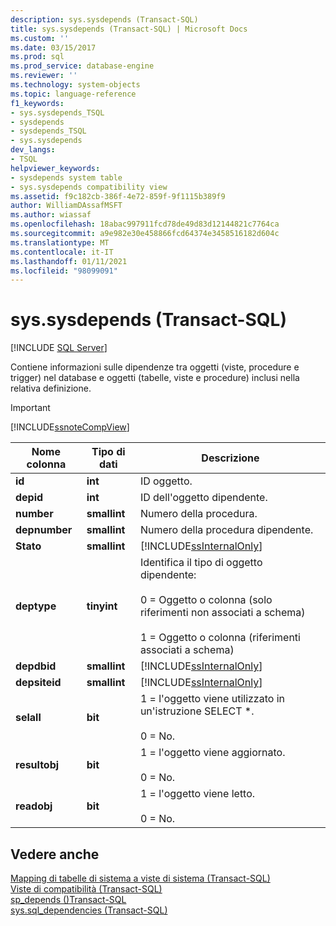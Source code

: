 ```yaml
---
description: sys.sysdepends (Transact-SQL)
title: sys.sysdepends (Transact-SQL) | Microsoft Docs
ms.custom: ''
ms.date: 03/15/2017
ms.prod: sql
ms.prod_service: database-engine
ms.reviewer: ''
ms.technology: system-objects
ms.topic: language-reference
f1_keywords:
- sys.sysdepends_TSQL
- sysdepends
- sysdepends_TSQL
- sys.sysdepends
dev_langs:
- TSQL
helpviewer_keywords:
- sysdepends system table
- sys.sysdepends compatibility view
ms.assetid: f9c182cb-386f-4e72-859f-9f1115b389f9
author: WilliamDAssafMSFT
ms.author: wiassaf
ms.openlocfilehash: 18abac997911fcd78de49d83d12144821c7764ca
ms.sourcegitcommit: a9e982e30e458866fcd64374e3458516182d604c
ms.translationtype: MT
ms.contentlocale: it-IT
ms.lasthandoff: 01/11/2021
ms.locfileid: "98099091"
---
```

# <a name="syssysdepends-transact-sql"></a>sys.sysdepends (Transact-SQL)
[!INCLUDE [SQL Server](../../includes/applies-to-version/sqlserver.md)]

  Contiene informazioni sulle dipendenze tra oggetti (viste, procedure e trigger) nel database e oggetti (tabelle, viste e procedure) inclusi nella relativa definizione.  
  
> [!IMPORTANT]  
>  [!INCLUDE[ssnoteCompView](../../includes/ssnotecompview-md.md)]  
  
|Nome colonna|Tipo di dati|Descrizione|  
|-----------------|---------------|-----------------|  
|**id**|**int**|ID oggetto.|  
|**depid**|**int**|ID dell'oggetto dipendente.|  
|**number**|**smallint**|Numero della procedura.|  
|**depnumber**|**smallint**|Numero della procedura dipendente.|  
|**Stato**|**smallint**|[!INCLUDE[ssInternalOnly](../../includes/ssinternalonly-md.md)]|  
|**deptype**|**tinyint**|Identifica il tipo di oggetto dipendente:<br /><br /> 0 = Oggetto o colonna (solo riferimenti non associati a schema)<br /><br /> 1 = Oggetto o colonna (riferimenti associati a schema)|  
|**depdbid**|**smallint**|[!INCLUDE[ssInternalOnly](../../includes/ssinternalonly-md.md)]|  
|**depsiteid**|**smallint**|[!INCLUDE[ssInternalOnly](../../includes/ssinternalonly-md.md)]|  
|**selall**|**bit**|1 = l'oggetto viene utilizzato in un'istruzione SELECT *.<br /><br /> 0 = No.|  
|**resultobj**|**bit**|1 = l'oggetto viene aggiornato.<br /><br /> 0 = No.|  
|**readobj**|**bit**|1 = l'oggetto viene letto.<br /><br /> 0 = No.|  
  
## <a name="see-also"></a>Vedere anche  
 [Mapping di tabelle di sistema a viste di sistema &#40;Transact-SQL&#41;](../../relational-databases/system-tables/mapping-system-tables-to-system-views-transact-sql.md)   
 [Viste di compatibilità &#40;Transact-SQL&#41;](~/relational-databases/system-compatibility-views/system-compatibility-views-transact-sql.md)   
 [sp_depends &#40;&#41;Transact-SQL ](../../relational-databases/system-stored-procedures/sp-depends-transact-sql.md)   
 [sys.sql_dependencies &#40;Transact-SQL&#41;](../../relational-databases/system-catalog-views/sys-sql-dependencies-transact-sql.md)  
  
  
